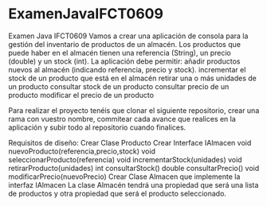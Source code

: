 # ExamenJavaIFCT0609
Examen Java IFCT0609
Vamos a crear una aplicación de consola para la gestión del inventario de productos de un almacén.
Los productos que puede haber en el almacén tienen una referencia (String), un precio (double) y un stock (int). 
La aplicación debe permitir:
añadir productos nuevos al almacén (indicando referencia, precio y stock).
incrementar el stock de un producto que está en el almacén
retirar una o más unidades de un producto
consultar stock de un producto
consultar precio de un producto
modificar el precio de un producto

Para realizar el proyecto tenéis que clonar el siguiente repositorio, crear una rama con vuestro nombre, commitear cada avance que realices en la aplicación y subir todo al repositorio cuando finalices.

Requisitos de diseño:
Crear Clase Producto
Crear Interface IAlmacen
   void nuevoProducto(referencia,precio,stock)
   void seleccionarProducto(referencia)
   void incrementarStock(unidades)
   void retirarProducto(unidades)
   int consultarStock()
   double consultarPrecio()
   void modificarPrecio(nuevoPrecio)
Crear Clase Almacen que implemente la interfaz IAlmacen
La clase Almacén tendrá una propiedad que será una lista de productos y otra propiedad que será el producto seleccionado.
